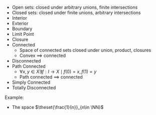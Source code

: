 - Open sets: closed under arbitrary unions, finite intersections
- Closed sets: closed under finite unions, arbitrary intersections
- Interior
- Exterior
- Boundary
- Limit Point
- Closure
- Connected
	- Space of connected sets closed under union, product, closures
	- Convex $\implies$ connected
- Disconnected
- Path Connected
	- $\forall x,y \in X \exists f: I \to X \mid f(0) = x, f(1) = y$
	- Path connected $\implies$ connected
- Simply Connected
- Totally Disconnected

Example:
- The space $\theset{\frac{1}{n}}_{n\in \NN}$
